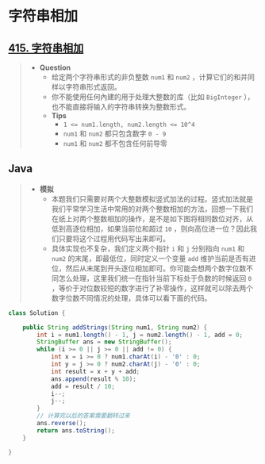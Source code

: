 # 字符串相加

## [415. 字符串相加](https://leetcode.cn/problems/add-strings/)

> - **Question**
>   - 给定两个字符串形式的非负整数 `num1` 和 `num2` ，计算它们的和并同样以字符串形式返回。
>   - 你不能使用任何內建的用于处理大整数的库（比如 `BigInteger` ）， 也不能直接将输入的字符串转换为整数形式。
>   - **Tips**
>     - `1 <= num1.length, num2.length <= 10^4`
>     - `num1` 和 `num2` 都只包含数字 `0 - 9`
>     - `num1` 和 `num2` 都不包含任何前导零

## Java

> - **模拟**
>   - 本题我们只需要对两个大整数模拟竖式加法的过程。竖式加法就是我们平常学习生活中常用的对两个整数相加的方法，回想一下我们在纸上对两个整数相加的操作，是不是如下图将相同数位对齐，从低到高逐位相加，如果当前位和超过 `10` ，则向高位进一位？因此我们只要将这个过程用代码写出来即可。
>   - 具体实现也不复杂，我们定义两个指针 `i` 和 `j` 分别指向 `num1` 和 `num2` 的末尾，即最低位，同时定义一个变量 `add` 维护当前是否有进位，然后从末尾到开头逐位相加即可。你可能会想两个数字位数不同怎么处理，这里我们统一在指针当前下标处于负数的时候返回 `0` ，等价于对位数较短的数字进行了补零操作，这样就可以除去两个数字位数不同情况的处理，具体可以看下面的代码。

```java
class Solution {

    public String addStrings(String num1, String num2) {
        int i = num1.length() - 1, j = num2.length() - 1, add = 0;
        StringBuffer ans = new StringBuffer();
        while (i >= 0 || j >= 0 || add != 0) {
            int x = i >= 0 ? num1.charAt(i) - '0' : 0;
            int y = j >= 0 ? num2.charAt(j) - '0' : 0;
            int result = x + y + add;
            ans.append(result % 10);
            add = result / 10;
            i--;
            j--;
        }
        // 计算完以后的答案需要翻转过来
        ans.reverse();
        return ans.toString();
    }

}
```
